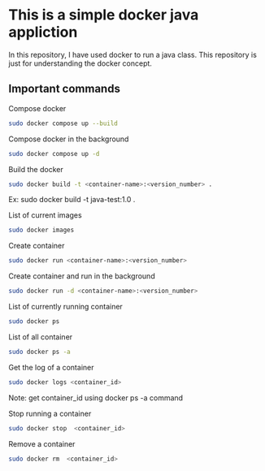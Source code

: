 # This is a simple docker java appliction
In this repository, I have used docker to run a java class. This repository is just for understanding the docker concept.

## Important commands

Compose docker
```bash
sudo docker compose up --build
```

Compose docker in the background
```bash
sudo docker compose up -d
```

Build the docker
```bash
sudo docker build -t <container-name>:<version_number> .
```
Ex: sudo docker build -t java-test:1.0 .

List of current images
```bash
sudo docker images
```
Create container
```bash
sudo docker run <container-name>:<version_number>
```

Create container and run in the background
```bash
sudo docker run -d <container-name>:<version_number>
```

List of currently running container
```bash
sudo docker ps
```

List of all container
```bash
sudo docker ps -a
```

Get the log of a container
```bash
sudo docker logs <container_id>
```
Note: get container_id using docker ps -a command

Stop running a container
```bash
sudo docker stop  <container_id>
```

Remove a container
```bash
sudo docker rm  <container_id>
```
